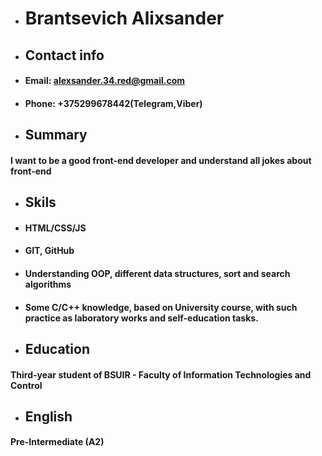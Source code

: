 * # Brantsevich Alixsander
*  ## Contact info
  *  #### Email: alexsander.34.red@gmail.com
  *  #### Phone: +375299678442(Telegram,Viber)
* ## Summary
#### I want to be a good front-end developer and understand all jokes about front-end
* ## Skils
 *   #### HTML/CSS/JS
 * #### GIT, GitHub
 * #### Understanding OOP, different data structures, sort and search algorithms
 * #### Some C/C++ knowledge, based on University course, with such practice as laboratory works and self-education tasks.
* ## Education
#### Third-year student of BSUIR - Faculty of Information Technologies and Control
* ## English
#### Pre-Intermediate (A2)
